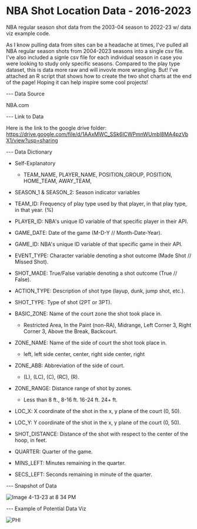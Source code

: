 # NBA Shot Location Data - 2016-2023

NBA regular season shot data from the 2003-04 season to 2022-23 w/ data viz example code. 

As I know pulling data from sites can be a headache at times, I've pulled all NBA regular season shots from 2004-2023 seasons into a single csv file. I've also included a signle csv file for each individual season in case you were looking to study only specific seasons. Compared to the play type dataset, this is data more raw and will invovle more wrangling. But! I've attached an R script that shows how to create the two shot charts at the end of the page! Hoping it can help inspire some cool projects!


--- Data Source

NBA.com

--- Link to Data 

Here is the link to the google drive folder: https://drive.google.com/file/d/1AAxMWC_SSk6lCWPmnWUmbl8MA4pzVbX1/view?usp=sharing


--- Data Dictionary

- Self-Explanatory
  - TEAM_NAME, PLAYER_NAME, POSITION_GROUP, POSITION, HOME_TEAM, AWAY_TEAM, 
- SEASON_1 & SEASON_2: Season indicator variables

- TEAM_ID: Frequency of play type used by that player, in that play type, in that year. (%)
- PLAYER_ID: NBA's unique ID variable of that specific player in their API.
- GAME_DATE: Date of the game (M-D-Y // Month-Date-Year).
- GAME_ID: NBA's unique ID variable of that specific game in their API.
- EVENT_TYPE: Character variable denoting a shot outcome (Made Shot // Missed Shot).
- SHOT_MADE: True/False variable denoting a shot outcome (True // False).
- ACTION_TYPE: Description of shot type (layup, dunk, jump shot, etc.).
- SHOT_TYPE: Type of shot (2PT or 3PT).
- BASIC_ZONE: Name of the court zone the shot took place in.
  - Restricted Area, In the Paint (non-RA), Midrange, Left Corner 3, Right Corner 3, Above the Break, Backcourt.
- ZONE_NAME: Name of the side of court the shot took place in.
  -  left, left side center, center, right side center, right
- ZONE_ABB: Abbreviation of the side of court.
  -  (L), (LC), (C), (RC), (R).
- ZONE_RANGE: Distance range of shot by zones.
  - Less than 8 ft., 8-16 ft. 16-24 ft. 24+ ft.
- LOC_X: X coordinate of the shot in the x, y plane of the court (0, 50).
- LOC_Y: Y coordinate of the shot in the x, y plane of the court (0, 50).
- SHOT_DISTANCE: Distance of the shot with respect to the center of the hoop, in feet.
- QUARTER: Quarter of the game.
- MINS_LEFT: Minutes remaining in the quarter.
- SECS_LEFT: Seconds remaining in minute of the quarter.


--- Snapshot of Data 

![Image 4-13-23 at 8 34 PM](https://user-images.githubusercontent.com/70119566/231919080-015186ad-daa7-446c-8db3-ac11fecc8484.JPG)


--- Example of Potential Data Viz

![PHI](https://user-images.githubusercontent.com/70119566/231919269-73ba4b19-03c3-4830-ba05-c28d390c47aa.jpg)

